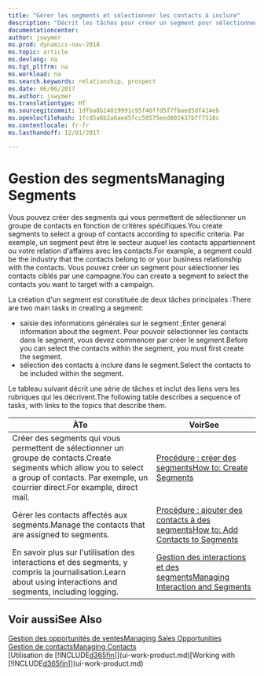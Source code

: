 ```yaml
---
title: "Gérer les segments et sélectionner les contacts à inclure"
description: "Décrit les tâches pour créer un segment pour sélectionner un groupe de contacts en fonction de critères spécifiques, par exemple, les contacts dans un secteur que vous souhaitez cibler."
documentationcenter: 
author: jswymer
ms.prod: dynamics-nav-2018
ms.topic: article
ms.devlang: na
ms.tgt_pltfrm: na
ms.workload: na
ms.search.keywords: relationship, prospect
ms.date: 06/06/2017
ms.author: jswymer
ms.translationtype: HT
ms.sourcegitcommit: 1dfba8b14019991c95f40ffd5f7fbaed5df414eb
ms.openlocfilehash: 1fcd5a6b2a6aed5fcc50575eed002437bff7518c
ms.contentlocale: fr-fr
ms.lasthandoff: 12/01/2017

---
```

# <a name="managing-segments"></a><span data-ttu-id="bb266-103">Gestion des segments</span><span class="sxs-lookup"><span data-stu-id="bb266-103">Managing Segments</span></span>
<span data-ttu-id="bb266-104">Vous pouvez créer des segments qui vous permettent de sélectionner un groupe de contacts en fonction de critères spécifiques.</span><span class="sxs-lookup"><span data-stu-id="bb266-104">You create segments to select a group of contacts according to specific criteria.</span></span> <span data-ttu-id="bb266-105">Par exemple, un segment peut être le secteur auquel les contacts appartiennent ou votre relation d'affaires avec les contacts.</span><span class="sxs-lookup"><span data-stu-id="bb266-105">For example, a segment could be the industry that the contacts belong to or your business relationship with the contacts.</span></span> <span data-ttu-id="bb266-106">Vous pouvez créer un segment pour sélectionner les contacts ciblés par une campagne.</span><span class="sxs-lookup"><span data-stu-id="bb266-106">You can create a segment to select the contacts you want to target with a campaign.</span></span>

<span data-ttu-id="bb266-107">La création d'un segment est constituée de deux tâches principales :</span><span class="sxs-lookup"><span data-stu-id="bb266-107">There are two main tasks in creating a segment:</span></span>

* <span data-ttu-id="bb266-108">saisie des informations générales sur le segment ;</span><span class="sxs-lookup"><span data-stu-id="bb266-108">Enter general information about the segment.</span></span> <span data-ttu-id="bb266-109">Pour pouvoir sélectionner les contacts dans le segment, vous devez commencer par créer le segment.</span><span class="sxs-lookup"><span data-stu-id="bb266-109">Before you can select the contacts within the segment, you must first create the segment.</span></span>
* <span data-ttu-id="bb266-110">sélection des contacts à inclure dans le segment.</span><span class="sxs-lookup"><span data-stu-id="bb266-110">Select the contacts to be included within the segment.</span></span>

<span data-ttu-id="bb266-111">Le tableau suivant décrit une série de tâches et inclut des liens vers les rubriques qui les décrivent.</span><span class="sxs-lookup"><span data-stu-id="bb266-111">The following table describes a sequence of tasks, with links to the topics that describe them.</span></span> 

| <span data-ttu-id="bb266-112">À</span><span class="sxs-lookup"><span data-stu-id="bb266-112">To</span></span> | <span data-ttu-id="bb266-113">Voir</span><span class="sxs-lookup"><span data-stu-id="bb266-113">See</span></span> |
| --- | --- |
| <span data-ttu-id="bb266-114">Créer des segments qui vous permettent de sélectionner un groupe de contacts.</span><span class="sxs-lookup"><span data-stu-id="bb266-114">Create segments which allow you to select a group of contacts.</span></span> <span data-ttu-id="bb266-115">Par exemple, un courrier direct.</span><span class="sxs-lookup"><span data-stu-id="bb266-115">For example, direct mail.</span></span> |[<span data-ttu-id="bb266-116">Procédure : créer des segments</span><span class="sxs-lookup"><span data-stu-id="bb266-116">How to: Create Segments</span></span>](marketing-how-create-segment.md) |
| <span data-ttu-id="bb266-117">Gérer les contacts affectés aux segments.</span><span class="sxs-lookup"><span data-stu-id="bb266-117">Manage the contacts that are assigned to segments.</span></span> |[<span data-ttu-id="bb266-118">Procédure : ajouter des contacts à des segments</span><span class="sxs-lookup"><span data-stu-id="bb266-118">How to: Add Contacts to Segments</span></span>](marketing-add-contact-segment.md) |
| <span data-ttu-id="bb266-119">En savoir plus sur l'utilisation des interactions et des segments, y compris la journalisation.</span><span class="sxs-lookup"><span data-stu-id="bb266-119">Learn about using interactions and segments, including logging.</span></span> |[<span data-ttu-id="bb266-120">Gestion des interactions et des segments</span><span class="sxs-lookup"><span data-stu-id="bb266-120">Managing Interaction and Segments</span></span>](marketing-interaction-segments.md) |

## <a name="see-also"></a><span data-ttu-id="bb266-121">Voir aussi</span><span class="sxs-lookup"><span data-stu-id="bb266-121">See Also</span></span>
[<span data-ttu-id="bb266-122">Gestion des opportunités de ventes</span><span class="sxs-lookup"><span data-stu-id="bb266-122">Managing Sales Opportunities</span></span>](marketing-manage-sales-opportunities.md)  
[<span data-ttu-id="bb266-123">Gestion de contacts</span><span class="sxs-lookup"><span data-stu-id="bb266-123">Managing Contacts</span></span>](marketing-contacts.md)  
<span data-ttu-id="bb266-124">[Utilisation de [!INCLUDE[d365fin](includes/d365fin_md.md)]](ui-work-product.md)</span><span class="sxs-lookup"><span data-stu-id="bb266-124">[Working with [!INCLUDE[d365fin](includes/d365fin_md.md)]](ui-work-product.md)</span></span>

